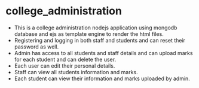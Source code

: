 # college_administration
* This is a college administration nodejs application using mongodb database and ejs as template engine to render the html files.
* Registering and logging in both staff and students and can reset their password as well.
* Admin has access to all students and staff details and can upload marks for each student and can delete the user.
* Each user can edit their personal details.
* Staff can view all students information and marks.
* Each student can view their information and marks uploaded by admin.

